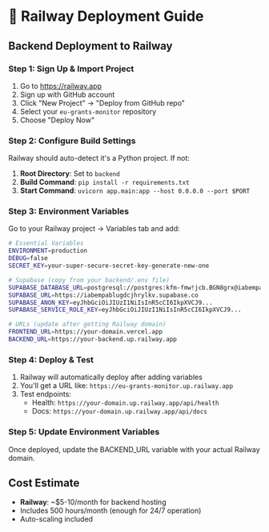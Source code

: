 # 🚂 Railway Deployment Guide

## Backend Deployment to Railway

### Step 1: Sign Up & Import Project
1. Go to https://railway.app
2. Sign up with GitHub account
3. Click "New Project" → "Deploy from GitHub repo"
4. Select your `eu-grants-monitor` repository
5. Choose "Deploy Now"

### Step 2: Configure Build Settings
Railway should auto-detect it's a Python project. If not:

1. **Root Directory**: Set to `backend`
2. **Build Command**: `pip install -r requirements.txt`
3. **Start Command**: `uvicorn app.main:app --host 0.0.0.0 --port $PORT`

### Step 3: Environment Variables
Go to your Railway project → Variables tab and add:

```bash
# Essential Variables
ENVIRONMENT=production
DEBUG=false
SECRET_KEY=your-super-secure-secret-key-generate-new-one

# Supabase (copy from your backend/.env file)
SUPABASE_DATABASE_URL=postgresql://postgres:kfm-fmw!jcb.BGN8grx@iabempablugdcjhrylkv.supabase.co:5432/postgres
SUPABASE_URL=https://iabempablugdcjhrylkv.supabase.co
SUPABASE_ANON_KEY=eyJhbGciOiJIUzI1NiIsInR5cCI6IkpXVCJ9...
SUPABASE_SERVICE_ROLE_KEY=eyJhbGciOiJIUzI1NiIsInR5cCI6IkpXVCJ9...

# URLs (update after getting Railway domain)
FRONTEND_URL=https://your-domain.vercel.app
BACKEND_URL=https://your-backend.up.railway.app
```

### Step 4: Deploy & Test
1. Railway will automatically deploy after adding variables
2. You'll get a URL like: `https://eu-grants-monitor.up.railway.app`
3. Test endpoints:
   - Health: `https://your-domain.up.railway.app/api/health`
   - Docs: `https://your-domain.up.railway.app/api/docs`

### Step 5: Update Environment Variables
Once deployed, update the BACKEND_URL variable with your actual Railway domain.

## Cost Estimate
- **Railway**: ~$5-10/month for backend hosting
- Includes 500 hours/month (enough for 24/7 operation)
- Auto-scaling included
